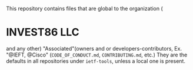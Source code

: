 This repository contains files that are global to the organization (
# INVEST86 LLC 
and 
any other)
"Associated"(owners and or developers-contributors, Ex. "@IEFT, @Cisco" 
(`CODE_OF_CONDUCT.md`, `CONTRIBUTING.md`, etc.)
They are the defaults in all repositories under `ietf-tools`, unless a local one is present.
